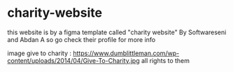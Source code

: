 # charity-website
this website is by a figma template called "charity website" By  Softwareseni  and  Abdan A
so go check their profile for more info


image give to charity : 
https://www.dumblittleman.com/wp-content/uploads/2014/04/Give-To-Charity.jpg all rights to them